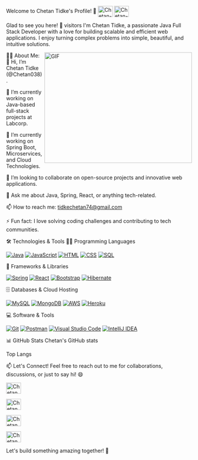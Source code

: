 Welcome to Chetan Tidke's Profile! 👋
<a href="https://www.linkedin.com/in/your-linkedin-profile" target="_blank"><img align="center" src="https://raw.githubusercontent.com/rahuldkjain/github-profile-readme-generator/master/src/images/icons/Social/linked-in-alt.svg" alt="Chetan-Tidke" height="30" width="40" /></a> 
<a href="https://www.instagram.com/your-instagram-handle" target="_blank"><img align="center" src="https://raw.githubusercontent.com/rahuldkjain/github-profile-readme-generator/master/src/images/icons/Social/instagram.svg" alt="Chetan-Tidke" height="30" width="40" /></a>
 

Glad to see you here! 🌟 visitors
I'm Chetan Tidke, a passionate Java Full Stack Developer with a love for building scalable and efficient web applications. I enjoy turning complex problems into simple, beautiful, and intuitive solutions.

<img align="right" alt="GIF" src="https://media.giphy.com/media/L1R1tvI9svkIWwpVYr/giphy.gif" width="400" height="300" />
👨‍💻 About Me:
👋 Hi, I’m Chetan Tidke (@Chetan038).

🔭 I’m currently working on Java-based full-stack projects at Labcorp.

🌱 I’m currently working on Spring Boot, Microservices, and Cloud Technologies.

👯 I’m looking to collaborate on open-source projects and innovative web applications.

💬 Ask me about Java, Spring, React, or anything tech-related.

📫 How to reach me: tidkechetan74@gmail.com

⚡ Fun fact: I love solving coding challenges and contributing to tech communities.

🛠️ Technologies & Tools
👨‍💻 Programming Languages
<p> <a href="#"><img alt="Java" src="https://img.shields.io/badge/Java-007396.svg?logo=java&logoColor=white"></a> <a href="#"><img alt="JavaScript" src="https://img.shields.io/badge/JavaScript-F7DF1E.svg?logo=javascript&logoColor=black"></a> <a href="#"><img alt="HTML" src="https://img.shields.io/badge/HTML-E34F26.svg?logo=html5&logoColor=white"></a> <a href="#"><img alt="CSS" src="https://img.shields.io/badge/CSS-1572B6.svg?logo=css3&logoColor=white"></a> <a href="#"><img alt="SQL" src="https://custom-icon-badges.herokuapp.com/badge/SQL-025E8C.svg?logo=database&logoColor=white"></a> </p>
🧰 Frameworks & Libraries
<p> <a href="#"><img alt="Spring" src="https://img.shields.io/badge/Spring-6DB33F.svg?logo=spring&logoColor=white"></a> <a href="#"><img alt="React" src="https://img.shields.io/badge/React-20232a.svg?logo=react&logoColor=%2361DAFB"></a> <a href="#"><img alt="Bootstrap" src="https://img.shields.io/badge/Bootstrap-7952B3.svg?logo=bootstrap&logoColor=white"></a> <a href="#"><img alt="Hibernate" src="https://img.shields.io/badge/Hibernate-59666C.svg?logo=hibernate&logoColor=white"></a> </p>
🗄️ Databases & Cloud Hosting
<p> <a href="#"><img alt="MySQL" src="https://img.shields.io/badge/MySQL-00f.svg?logo=mysql&logoColor=white"></a> <a href="#"><img alt="MongoDB" src="https://img.shields.io/badge/MongoDB-4ea94b.svg?logo=mongodb&logoColor=white"></a> <a href="#"><img alt="AWS" src="https://img.shields.io/badge/AWS-232F3E.svg?logo=amazon-aws&logoColor=white"></a> <a href="#"><img alt="Heroku" src="https://img.shields.io/badge/Heroku-430098.svg?logo=heroku&logoColor=white"></a> </p>
💻 Software & Tools
<p> <a href="#"><img alt="Git" src="https://img.shields.io/badge/Git-F05033.svg?logo=git&logoColor=white"></a> <a href="#"><img alt="Postman" src="https://img.shields.io/badge/Postman-FF6C37.svg?logo=postman&logoColor=white"></a> <a href="#"><img alt="Visual Studio Code" src="https://img.shields.io/badge/Visual%20Studio%20Code-0078d7.svg?logo=visual-studio-code&logoColor=white"></a> <a href="#"><img alt="IntelliJ IDEA" src="https://img.shields.io/badge/IntelliJ%20IDEA-000000.svg?logo=intellij-idea&logoColor=white"></a> </p>
📊 GitHub Stats
Chetan's GitHub stats

Top Langs

📫 Let's Connect!
Feel free to reach out to me for collaborations, discussions, or just to say hi! 😄

<a href="https://github.com/Chetan038" target="_blank"><img align="center" src="https://raw.githubusercontent.com/rahuldkjain/github-profile-readme-generator/master/src/images/icons/Social/github.svg" alt="Chetan038" height="30" width="40" /></a>
 
<a href="https://leetcode.com/your-leetcode-profile" target="_blank"><img align="center" src="https://raw.githubusercontent.com/rahuldkjain/github-profile-readme-generator/master/src/images/icons/Social/leet-code.svg" alt="Chetan038" height="30" width="40" /></a>
 
<a href="https://stackoverflow.com/users/your-stackoverflow-id" target="_blank"><img align="center" src="https://raw.githubusercontent.com/rahuldkjain/github-profile-readme-generator/master/src/images/icons/Social/stack-overflow.svg" alt="Chetan038" height="30" width="40" /></a>
 
<a href="https://medium.com/@your-medium-handle" target="_blank"><img align="center" src="https://raw.githubusercontent.com/rahuldkjain/github-profile-readme-generator/master/src/images/icons/Social/medium.svg" alt="Chetan038" height="30" width="40" /></a>
 

Let's build something amazing together! 🚀
